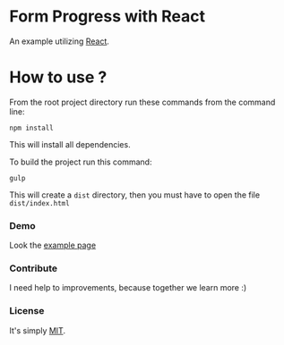 # Form Progress with React

 An example utilizing [React](http://facebook.github.io/react/).

# How to use ?

From the root project directory run these commands from the command line:

 ``npm install``

This will install all dependencies.

To build the project run this command:

 ``gulp``

 This will create a ``dist`` directory, then you must have to open the file ``dist/index.html``

### Demo
Look the [example page](http://expalmer.github.io/react-progress-form/)

### Contribute
I need help to improvements, because together we learn more  :)

### License
It's simply [MIT](http://opensource.org/licenses/MIT).


